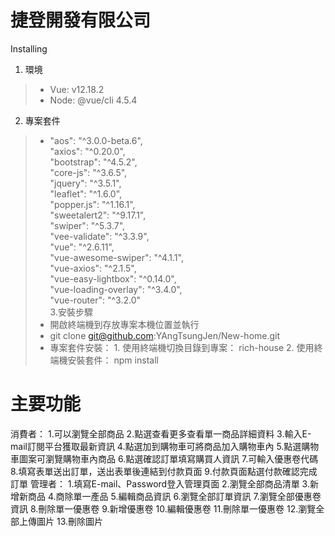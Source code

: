 
# 捷登開發有限公司

Installing

1. 環境
> - Vue: v12.18.2
> - Node: @vue/cli 4.5.4
2. 專案套件
> -   "aos": "^3.0.0-beta.6",<br>
    "axios": "^0.20.0",<br>
    "bootstrap": "^4.5.2",<br>
    "core-js": "^3.6.5",<br>
    "jquery": "^3.5.1",<br>
    "leaflet": "^1.6.0",<br>
    "popper.js": "^1.16.1",<br>
    "sweetalert2": "^9.17.1",<br>
    "swiper": "^5.3.7",<br>
    "vee-validate": "^3.3.9",<br>
    "vue": "^2.6.11",<br>
    "vue-awesome-swiper": "^4.1.1",<br>
    "vue-axios": "^2.1.5",<br>
    "vue-easy-lightbox": "^0.14.0",<br>
    "vue-loading-overlay": "^3.4.0",<br>
    "vue-router": "^3.2.0"<br>
3.安裝步驟
> - 開啟終端機到存放專案本機位置並執行
> - git clone git@github.com:YAngTsungJen/New-home.git
> - 專案套件安裝：
    1. 使用終端機切換目錄到專案： rich-house
    2. 使用終端機安裝套件： npm install
 
# 主要功能
消費者：
1.可以瀏覽全部商品
2.點選查看更多查看單一商品詳細資料
3.輸入E-mail訂閱平台獲取最新資訊
4.點選加到購物車可將商品加入購物車內
5.點選購物車圖案可瀏覽購物車內商品
6.點選確認訂單填寫購買人資訊
7.可輸入優惠卷代碼
8.填寫表單送出訂單，送出表單後連結到付款頁面
9.付款頁面點選付款確認完成訂單
管理者：
1.填寫E-mail、Password登入管理頁面
2.瀏覽全部商品清單
3.新增新商品
4.商除單一產品
5.編輯商品資訊
6.瀏覽全部訂單資訊
7.瀏覽全部優惠卷資訊
8.刪除單一優惠卷
9.新增優惠卷
10.編輯優惠卷
11.刪除單一優惠卷
12.瀏覽全部上傳圖片
13.刪除圖片
